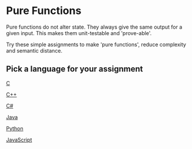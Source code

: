 # Pure Functions

Pure functions do not alter state.
They always give the same output for a given input.
This makes them unit-testable and 'prove-able'.

Try these simple assignments to make 'pure functions',
reduce complexity and semantic distance.

## Pick a language for your assignment

[C](https://classroom.github.com/a/a7DwQRbN)

[C++](https://classroom.github.com/a/TAhaqrTf)

[C#](https://classroom.github.com/a/KcYU0ozv)

[Java](https://classroom.github.com/a/djSLtAbT)

[Python](https://classroom.github.com/a/1xrRd5TW)

[JavaScript](https://classroom.github.com/a/k2Qu7KLT)
